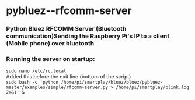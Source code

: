# pybluez--rfcomm-server
<h3>Python Bluez RFCOMM Server (Bluetooth communication)</h3?

<h2>Sending the Raspberry Pi's IP to a client (Mobile phone) over bluetooth</h2>

<h3>Running the server on startup:</h3>
<code>sudo nano /etc/rc.local</code>
<br>
Added this before the exit line (bottom of the script)
<br>
<code>sudo bash -c 'python /home/pi/smartplay/bluez/bluez/pybluez-master/examples/simple/rfcomm-server.py > /home/pi/smartplay/blink.log 2>&1' &</code>
